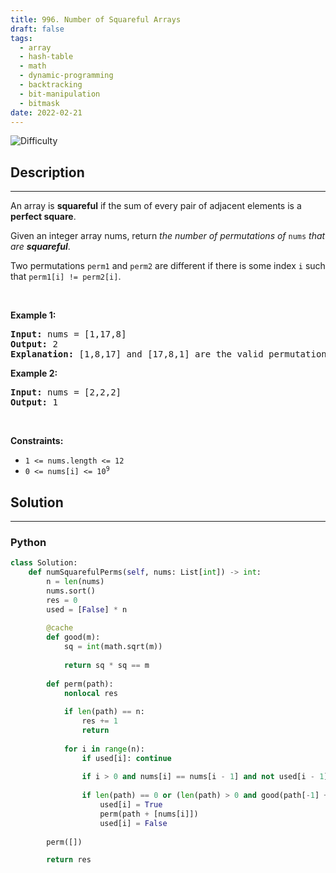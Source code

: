 ```yaml
---
title: 996. Number of Squareful Arrays
draft: false
tags: 
  - array
  - hash-table
  - math
  - dynamic-programming
  - backtracking
  - bit-manipulation
  - bitmask
date: 2022-02-21
---
```


![Difficulty](https://img.shields.io/badge/Difficulty-Hard-blue.svg)

## Description

---
<p>An array is <strong>squareful</strong> if the sum of every pair of adjacent elements is a <strong>perfect square</strong>.</p>

<p>Given an integer array nums, return <em>the number of permutations of </em><code>nums</code><em> that are <strong>squareful</strong></em>.</p>

<p>Two permutations <code>perm1</code> and <code>perm2</code> are different if there is some index <code>i</code> such that <code>perm1[i] != perm2[i]</code>.</p>

<p>&nbsp;</p>
<p><strong class="example">Example 1:</strong></p>

<pre>
<strong>Input:</strong> nums = [1,17,8]
<strong>Output:</strong> 2
<strong>Explanation:</strong> [1,8,17] and [17,8,1] are the valid permutations.
</pre>

<p><strong class="example">Example 2:</strong></p>

<pre>
<strong>Input:</strong> nums = [2,2,2]
<strong>Output:</strong> 1
</pre>

<p>&nbsp;</p>
<p><strong>Constraints:</strong></p>

<ul>
	<li><code>1 &lt;= nums.length &lt;= 12</code></li>
	<li><code>0 &lt;= nums[i] &lt;= 10<sup>9</sup></code></li>
</ul>


## Solution

---
### Python
``` py title='number-of-squareful-arrays'
class Solution:
    def numSquarefulPerms(self, nums: List[int]) -> int:
        n = len(nums)
        nums.sort()
        res = 0
        used = [False] * n
        
        @cache
        def good(m):
            sq = int(math.sqrt(m))
            
            return sq * sq == m
        
        def perm(path):
            nonlocal res
            
            if len(path) == n:
                res += 1
                return
            
            for i in range(n):
                if used[i]: continue
                    
                if i > 0 and nums[i] == nums[i - 1] and not used[i - 1]: continue
                
                if len(path) == 0 or (len(path) > 0 and good(path[-1] + nums[i])):
                    used[i] = True
                    perm(path + [nums[i]])
                    used[i] = False
                
        perm([])        

        return res

```

